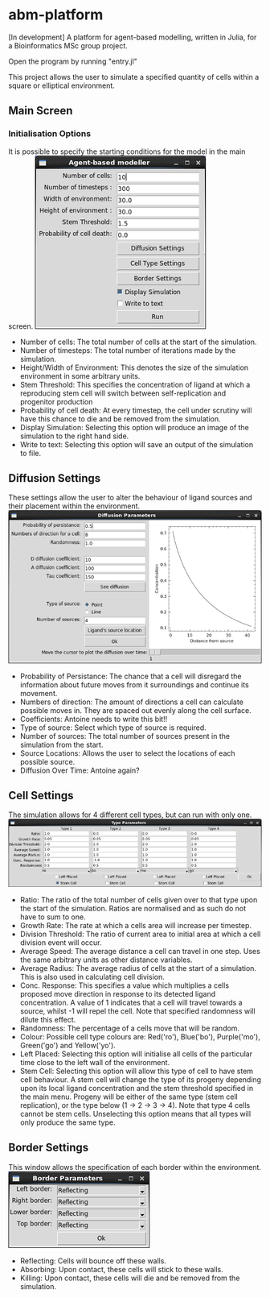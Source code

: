 # abm-platform
[In development] A platform for agent-based modelling, written in Julia, for a Bioinformatics MSc group project.

Open the program by running "entry.jl"

This project allows the user to simulate a specified quantity of cells within a square or elliptical environment.

## Main Screen
### Initialisation Options
It is possible to specify the starting conditions for the model in the main screen.
![Main Screen](main_screen.png)

* Number of cells: The total number of cells at the start of the simulation.
* Number of timesteps: The total number of iterations made by the simulation.
* Height/Width of Environment: This denotes the size of the simulation environment in some arbitrary units.
* Stem Threshold: This specifies the concentration of ligand at which a reproducing stem cell will switch between self-replication and progenitor production
* Probability of cell death: At every timestep, the cell under scrutiny will have this chance to die and be removed from the simulation.
* Display Simulation: Selecting this option will produce an image of the simulation to the right hand side.
* Write to text: Selecting this option will save an output of the simulation to file.

## Diffusion Settings
These settings allow the user to alter the behaviour of ligand sources and their placement within the environment.
![Diffusion Screen](diffusion_screen.png)
* Probability of Persistance: The chance that a cell will disregard the information about future moves from it surroundings and continue its movement.
* Numbers of direction: The amount of directions a cell can calculate possible moves in. They are spaced out evenly along the cell surface.
* Coefficients: Antoine needs to write this bit!!
* Type of source: Select which type of source is required.
* Number of sources: The total number of sources present in the simulation from the start.
* Source Locations: Allows the user to select the locations of each possible source.
* Diffusion Over Time: Antoine again?

## Cell Settings
The simulation allows for 4 different cell types, but can run with only one.
![Cell Type Screen](cell_type_screen.png)
* Ratio: The ratio of the total number of cells given over to that type upon the start of the simulation. Ratios are normalised and as such do not have to sum to one.
* Growth Rate: The rate at which a cells area will increase per timestep.
* Division Threshold: The ratio of current area to initial area at which a cell division event will occur.
* Average Speed: The average distance a cell can travel in one step. Uses the same arbitrary units as other distance variables.
* Average Radius: The average radius of cells at the start of a simulation. This is also used in calculating cell division.
* Conc. Response: This specifies a value which multiplies a cells proposed move direction in response to its detected ligand concentration. A value of 1 indicates that a cell will travel towards a source, whilst -1 will repel the cell. Note that specified randomness will dilute this effect.
* Randomness: The percentage of a cells move that will be random.
* Colour: Possible cell type colours are: Red('ro'), Blue('bo'), Purple('mo'), Green('go') and Yellow('yo').
* Left Placed: Selecting this option will initialise all cells of the particular time close to the left wall of the environment.
* Stem Cell: Selecting this option will allow this type of cell to have stem cell behaviour. A stem cell will change the type of its progeny depending upon its local ligand concentration and the stem threshold specified in the main menu. Progeny will be either of the same type (stem cell replication), or the type below (1 -> 2 -> 3 -> 4). Note that type 4 cells cannot be stem cells. Unselecting this option means that all types will only produce the same type.

## Border Settings
This window allows the specification of each border within the environment.
![Border Screen](border_screen.png)
* Reflecting: Cells will bounce off these walls.
* Absorbing: Upon contact, these cells will stick to these walls.
* Killing: Upon contact, these cells will die and be removed from the simulation.

